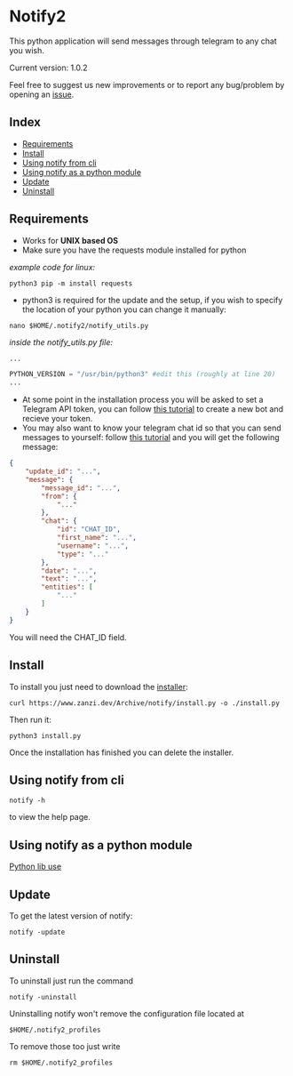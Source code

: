 # Notify2

This python application will send messages through telegram to any chat you wish.

Current version: 1.0.2

Feel free to suggest us new improvements or to report any bug/problem by opening an [issue](https://github.com/Zanzibarr/Notify2/issues).

## Index

- [Requirements](#requirements)
- [Install](#install)
- [Using notify from cli](#using-notify-from-cli)
- [Using notify as a python module](#using-notify-as-a-python-module)
- [Update](#update)
- [Uninstall](#uninstall)

## Requirements

- Works for **UNIX based OS**
- Make sure you have the requests module installed for python

_example code for linux:_

```shell
python3 pip -m install requests
```

- python3 is required for the update and the setup, if you wish to specify the location of your python you can change it manually:

```shell
nano $HOME/.notify2/notify_utils.py
```

_inside the notify_utils.py file:_

```python
...

PYTHON_VERSION = "/usr/bin/python3" #edit this (roughly at line 20)
...
```

- At some point in the installation process you will be asked to set a Telegram API token, you can follow [this tutorial](https://www.youtube.com/watch?v=aNmRNjME6mE) to create a new bot and recieve your token.
- You may also want to know your telegram chat id so that you can send messages to yourself: follow [this tutorial](https://www.youtube.com/watch?v=UPC5Ck1oU6k) and you will get the following message:

```json
{
    "update_id": "...",
    "message": {
        "message_id": "...",
        "from": {
            "..."
        },
        "chat": {
            "id": "CHAT_ID",
            "first_name": "...",
            "username": "...",
            "type": "..."
        },
        "date": "...",
        "text": "...",
        "entities": [
            "..."
        ]
    }
}
```

You will need the CHAT_ID field.

## Install

To install you just need to download the [installer](https://www.zanzi.dev/Archive/notify/install.py):

```shell
curl https://www.zanzi.dev/Archive/notify/install.py -o ./install.py
```

Then run it:

```shell
python3 install.py
```

Once the installation has finished you can delete the installer.

## Using notify from cli

```shell
notify -h
```
to view the help page.

## Using notify as a python module

[Python lib use](docs/python_use.md)

## Update

To get the latest version of notify:

```shell
notify -update
```

## Uninstall

To uninstall just run the command

```shell
notify -uninstall
```

Uninstalling notify won't remove the configuration file located at

```shell
$HOME/.notify2_profiles
```

To remove those too just write

```shell
rm $HOME/.notify2_profiles
```
